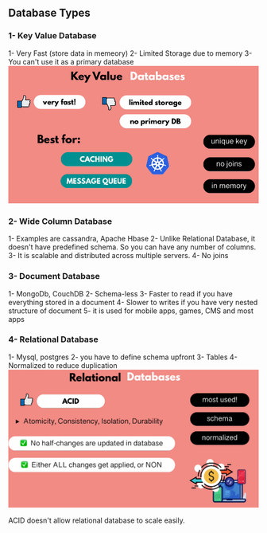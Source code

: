 ## Database Types

### 1- Key Value Database
1- Very Fast (store data in memeory)
2- Limited Storage due to memory
3- You can't use it as a primary database
![Key-Value](./images/image-1.png)

### 2- Wide Column Database

1- Examples are cassandra, Apache Hbase
2- Unlike Relational Database, it doesn't have predefined schema. So you can have any number of columns.
3- It is scalable and distributed across multiple servers.
4- No joins

### 3- Document Database
1- MongoDb, CouchDB
2- Schema-less
3- Faster to read if you have everything stored in a document
4- Slower to writes if you have very nested structure of document
5- it is used for mobile apps, games, CMS and most apps 

### 4- Relational Database
1- Mysql, postgres
2- you have to define schema upfront
3- Tables
4- Normalized to reduce duplication
![](./images/image-2.png)

ACID doesn't allow relational database to scale easily.